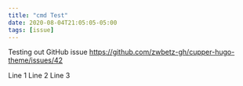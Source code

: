 ```yaml
---
title: "cmd Test"
date: 2020-08-04T21:05:05-05:00
tags: [issue]
---
```


Testing out GitHub issue https://github.com/zwbetz-gh/cupper-hugo-theme/issues/42


Line 1
Line 2
Line 3

